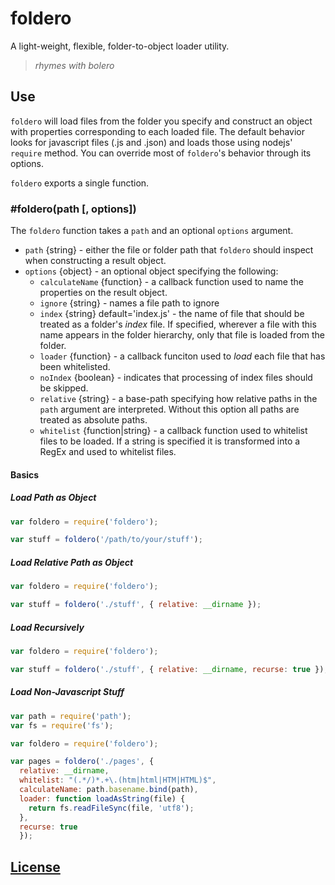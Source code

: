 # foldero

A light-weight, flexible, folder-to-object loader utility.

> _rhymes with bolero_

## Use

`foldero` will load files from the folder you specify and construct an object with properties corresponding to each loaded file. The default behavior looks for javascript files (.js and .json) and loads those using nodejs' `require` method. You can override most of `foldero`'s behavior through its options.

`foldero` exports a single function.

### #foldero(path [, options])

The `foldero` function takes a `path` and an optional `options` argument.

* `path` {string} - either the file or folder path that `foldero` should inspect when constructing a result object.
* `options` {object} - an optional object specifying the following:
  * `calculateName` {function} - a callback function used to name the properties on the result object.
  * `ignore` {string} - names a file path to ignore
  * `index` {string} default='index.js' - the name of file that should be treated as a folder's _index_ file. If specified, wherever a file with this name appears in the folder hierarchy, only that file is loaded from the folder.
  * `loader` {function} - a callback funciton used to _load_ each file that has been whitelisted.
  * `noIndex` {boolean} - indicates that processing of index files should be skipped.
  * `relative` {string} - a base-path specifying how relative paths in the `path` argument are interpreted. Without this option all paths are treated as absolute paths.
  * `whitelist` {function|string} - a callback function used to whitelist files to be loaded. If a string is specified it is transformed into a RegEx and used to whitelist files.

#### Basics

##### Load Path as Object

```javascript
var foldero = require('foldero');

var stuff = foldero('/path/to/your/stuff');
```

##### Load Relative Path as Object

```javascript
var foldero = require('foldero');

var stuff = foldero('./stuff', { relative: __dirname });
```

##### Load Recursively

```javascript
var foldero = require('foldero');

var stuff = foldero('./stuff', { relative: __dirname, recurse: true });
```

##### Load Non-Javascript Stuff

```javascript
var path = require('path');
var fs = require('fs');

var foldero = require('foldero');

var pages = foldero('./pages', {
  relative: __dirname,
  whitelist: "(.*/)*.+\.(htm|html|HTM|HTML)$",
  calculateName: path.basename.bind(path),
  loader: function loadAsString(file) {
    return fs.readFileSync(file, 'utf8');
  },
  recurse: true
  });
```

## [License](https://github.com/flitbit/foldero/raw/master/LICENSE)

